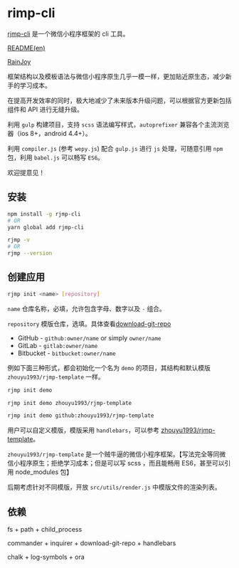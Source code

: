 # rimp-cli

[rjmp-cli](https://www.npmjs.com/package/rjmp-cli) 是一个微信小程序框架的 cli 工具。

[README(en)](https://github.com/zhouyu1993/rjmp-cli/blob/master/README.md)

[RainJoy](https://zhouyu1993.github.io)

框架结构以及模板语法与微信小程序原生几乎一模一样，更加贴近原生态，减少新手的学习成本。

在提高开发效率的同时，极大地减少了未来版本升级问题，可以根据官方更新包括组件和 API 进行无缝升级。

利用 `gulp` 构建项目，支持 `scss` 语法编写样式，`autoprefixer` 兼容各个主流浏览器（ios 8+，android 4.4+）。

利用 `compiler.js` (参考 `wepy.js`) 配合 `gulp.js` 进行 `js` 处理，可随意引用 `npm` 包，利用 `babel.js` 可以畅写 `ES6`。

欢迎提意见！

## 安装

``` bash
npm install -g rjmp-cli
# OR
yarn global add rjmp-cli

rjmp -v
# OR
rjmp --version
```

## 创建应用

``` bash
rjmp init <name> [repository]
```

`name` 仓库名称，必填，允许包含字母、数字以及 `-` 组合。

`repository` 模版仓库，选填。具体查看[download-git-repo](https://github.com/flipxfx/download-git-repo)

  * GitHub - `github:owner/name` or simply `owner/name`
  * GitLab - `gitlab:owner/name`
  * Bitbucket - `bitbucket:owner/name`

例如下面三种形式，都会初始化一个名为 `demo` 的项目，其结构和默认模版 `zhouyu1993/rjmp-template` 一样。

``` bash
rjmp init demo

rjmp init demo zhouyu1993/rjmp-template

rjmp init demo github:zhouyu1993/rjmp-template
```

用户可以自定义模版，模版采用 `handlebars`，可以参考 [zhouyu1993/rjmp-template](https://github.com/zhouyu1993/rjmp-template)。

`zhouyu1993/rjmp-template` 是一个贼牛逼的微信小程序框架。【写法完全等同微信小程序原生；拒绝学习成本；但是可以写 scss ，而且能畅用 ES6，甚至可以引用 node_modules 包】

后期考虑针对不同模版，开放 `src/utils/render.js` 中模版文件的渲染列表。

## 依赖

fs + path + child_process

commander + inquirer + download-git-repo + handlebars

chalk + log-symbols + ora

